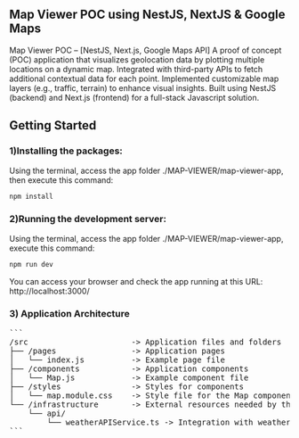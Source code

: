 ## Map Viewer POC using NestJS, NextJS & Google Maps ##

Map Viewer POC – [NestJS, Next.js, Google Maps API]
A proof of concept (POC) application that visualizes geolocation data by plotting multiple locations on a dynamic map.
Integrated with third-party APIs to fetch additional contextual data for each point.
Implemented customizable map layers (e.g., traffic, terrain) to enhance visual insights.
Built using NestJS (backend) and Next.js (frontend) for a full-stack Javascript solution.

## Getting Started

### 1)Installing the packages:
Using the terminal, access the app folder ./MAP-VIEWER/map-viewer-app,
then execute this command:
```bash
npm install
```

### 2)Running the development server:
Using the terminal, access the app folder ./MAP-VIEWER/map-viewer-app,
execute this command:
```bash
npm run dev
```
You can access your browser and check the app running at this URL:
http://localhost:3000/

### 3) Application Architecture
<pre>
```
/src                      -> Application files and folders
├── /pages                -> Application pages  
│   └── index.js          -> Example page file
├── /components           -> Application components  
│   └── Map.js            -> Example component file
├── /styles               -> Styles for components  
│   └── map.module.css    -> Style file for the Map component
└── /infrastructure       -> External resources needed by the application  
    └── api/  
        └── weatherAPIService.ts -> Integration with weather API
```
</pre>

